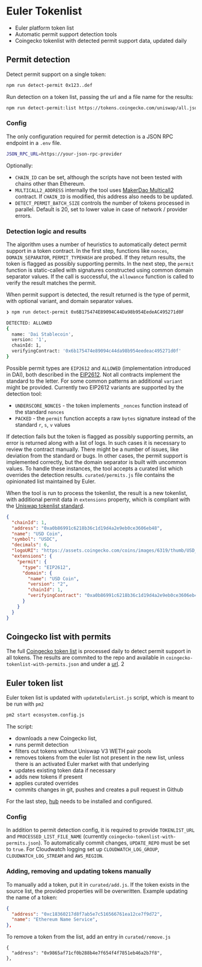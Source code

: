 # Euler Tokenlist

- Euler platform token list
- Automatic permit support detection tools
- Coingecko tokenlist with detected permit support data, updated daily

## Permit detection
Detect permit support on a single token:
```bash
npm run detect-permit 0x123..def
```

Run detection on a token list, passing the url and a file name for the results:
```bash
npm run detect-permit:list https://tokens.coingecko.com/uniswap/all.json coingecko-tokenlist-with-permits.json
```

### Config
The only configuration required for permit detection is a JSON RPC endpoint in a `.env` file.

```bash
JSON_RPC_URL=https://your-json-rpc-provider
```

Optionally:
- `CHAIN_ID` can be set, although the scripts have not been tested with chains other than Ethereum.
- `MULTICALL2_ADDRESS` internally the tool uses [MakerDao Multicall2](https://github.com/makerdao/multicall/blob/master/src/Multicall2.sol) contract. If `CHAIN_ID` is modified, this address also needs to be updated.
- `DETECT_PERMIT_BATCH_SIZE` controls the number of tokens processed in parallel. Default is 20, set to lower value in case of network / provider errors.

### Detection logic and results
The algorithm uses a number of heuristics to automatically detect permit support in a token contract. In the first step, functions like `nonces`, `DOMAIN_SEPARATOR`, `PERMIT_TYPEHASH` are probed. If they return results, the token is flagged as possibly supporting permits. In the next step, the `permit` function is static-called with signatures constructed using common domain separator values. If the call is successful, the `allowance` function is called to verify the result matches the permit.

When permit support is detected, the result returned is the type of permit, with optional variant, and domain separator values.
```bash
❯ npm run detect-permit 0x6B175474E89094C44Da98b954EedeAC495271d0F

DETECTED: ALLOWED 
{
  name: 'Dai Stablecoin',
  version: '1',
  chainId: 1,
  verifyingContract: '0x6b175474e89094c44da98b954eedeac495271d0f'
}
```

Possible permit types are `EIP2612` and `ALLOWED` (implementation introduced in DAI), both described in the [EIP2612](https://eips.ethereum.org/EIPS/eip-2612). 
Not all contracts implement the standard to the letter. For some common patterns an additional `variant` might be provided. Currently two EIP2612 variants are supported by the detection tool:
- `UNDERSCORE_NONCES` - the token implements `_nonces` function instead of the standard `nonces`
- `PACKED` - the `permit` function accepts a raw `bytes` signature instead of the standard `r`, `s`, `v` values

If detection fails but the token is flagged as possibly supporting permits, an error is returned along with a list of logs. In such cases it is necessary to review the contract manually. There might be a number of issues, like deviation from the standard or bugs. In other cases, the permit support is implemented correctly, but the domain separator is built with uncommon values. To handle these instances, the tool accepts a curated list which overrides the detection results. `curated/permits.js` file contains the opinionated list maintained by Euler.

When the tool is run to process the tokenlist, the result is a new tokenlist, with additional permit data in `extensions` property, which is compliant with the [Uniswap tokenlist standard](https://github.com/Uniswap/token-lists).
```json
{
  "chainId": 1,
  "address": "0xa0b86991c6218b36c1d19d4a2e9eb0ce3606eb48",
  "name": "USD Coin",
  "symbol": "USDC",
  "decimals": 6,
  "logoURI": "https://assets.coingecko.com/coins/images/6319/thumb/USD_Coin_icon.png?1547042389",
  "extensions": {
    "permit": {
      "type": "EIP2612",
      "domain": {
        "name": "USD Coin",
        "version": "2",
        "chainId": 1,
        "verifyingContract": "0xa0b86991c6218b36c1d19d4a2e9eb0ce3606eb48"
      }
    }
  }
}
```

## Coingecko list with permits

The full [Coingecko token list](https://tokens.coingecko.com/uniswap/all.json) is processed daily to detect permit support in all tokens. The results are commited to the repo and available in `coingecko-tokenlist-with-permits.json` and under a [url]('https://raw.githubusercontent.com/euler-xyz/euler-tokenlist/master/coingecko-tokenlist-with-permits.json').
2
## Euler token list

Euler token list is updated with `updateEulerList.js` script, which is meant to be run with `pm2`
```bash
pm2 start ecosystem.config.js
``` 

The script:
- downloads a new Coingecko list,
- runs permit detection
- filters out tokens without Uniswap V3 WETH pair pools
- removes tokens from the euler list not present in the new list, unless there is an activated Euler market with that underlying
- updates existing token data if necessary
- adds new tokens if present
- applies curated overrides
- commits changes in git, pushes and creates a pull request in Github 

For the last step, [hub](https://hub.github.com/) needs to be installed and configured.

### Config

In addition to permit detection config, it is required to provide `TOKENLIST_URL` and `PROCESSED_LIST_FILE_NAME` (currently `coingecko-tokenlist-with-permits.json`). To automatically commit changes, `UPDATE_REPO` must be set to `true`. For Cloudwatch logging set up `CLOUDWATCH_LOG_GROUP`, `CLOUDWATCH_LOG_STREAM` and `AWS_REGION`.

### Adding, removing and updating tokens manually
To manually add a token, put it in `curated/add.js`. If the token exists in the source list, the provided properties will be overwritten. Example updating the name of a token:
```json
{
  "address": "0xc18360217d8f7ab5e7c516566761ea12ce7f9d72",
  "name": "Ethereum Name Service",
},
```
To remove a token from the list, add an entry in `curated/remove.js`
```
{
  "address": "0x9865af71cf0b288b4e7f654f4f7851eb46a2b7f8",
},
```
